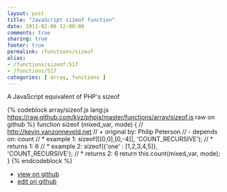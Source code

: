 ```yaml
---
layout: post
title: "JavaScript sizeof function"
date: 2011-02-06 12:00:00
comments: true
sharing: true
footer: true
permalink: /functions/sizeof
alias:
- /functions/sizeof:517
- /functions/517
categories: [ array, functions ]
---
```

A JavaScript equivalent of PHP's sizeof
<!-- more -->
{% codeblock array/sizeof.js lang:js https://raw.github.com/kvz/phpjs/master/functions/array/sizeof.js raw on github %}
function sizeof (mixed_var, mode) {
    // http://kevin.vanzonneveld.net
    // +   original by: Philip Peterson
    // -    depends on: count
    // *     example 1: sizeof([[0,0],[0,-4]], 'COUNT_RECURSIVE');
    // *     returns 1: 6
    // *     example 2: sizeof({'one' : [1,2,3,4,5]}, 'COUNT_RECURSIVE');
    // *     returns 2: 6
    return this.count(mixed_var, mode);
}
{% endcodeblock %}
<ul>
 <li><a href="https://github.com/kvz/phpjs/blob/master/functions/array/sizeof.js">view on github</a></li>
 <li><a href="https://github.com/kvz/phpjs/edit/master/functions/array/sizeof.js">edit on github</a></li>
</ul>
